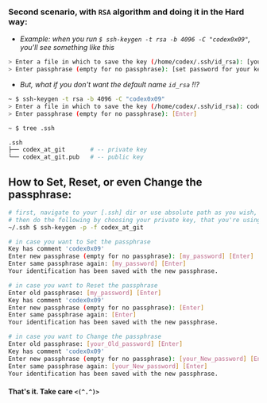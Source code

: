 ### Second scenario, with `RSA` algorithm and doing it in the Hard way:

* *_Example: when you run `$ ssh-keygen -t rsa -b 4096 -C "codex0x09"`, you'll see something like this_*

```sh
> Enter a file in which to save the key (/home/codex/.ssh/id_rsa): [you can leave it blank and accept the default name]
> Enter passphrase (empty for no passphrase): [set password for your keys or leave it blank and hit enter]
```

* *_But, what if you don't want the default name `id_rsa` !!?_*

```sh
~ $ ssh-keygen -t rsa -b 4096 -C "codex0x09"
> Enter a file in which to save the key (/home/codex/.ssh/id_rsa): codex_at_git
> Enter passphrase (empty for no passphrase): [Enter]
```

```sh
~ $ tree .ssh

.ssh
├── codex_at_git       # -- private key
└── codex_at_git.pub   # -- public key
```

## How to Set, Reset, or even Change the passphrase:

```sh
# first, navigate to your [.ssh] dir or use absolute path as you wish,
# then do the following by choosing your private key, that you're using
~/.ssh $ ssh-keygen -p -f codex_at_git

# in case you want to Set the passphrase
Key has comment 'codex0x09'
Enter new passphrase (empty for no passphrase): [my_password] [Enter]
Enter same passphrase again: [my_password] [Enter]
Your identification has been saved with the new passphrase.

# in case you want to Reset the passphrase
Enter old passphrase: [my_password] [Enter]
Key has comment 'codex0x09'
Enter new passphrase (empty for no passphrase): [Enter]
Enter same passphrase again: [Enter]
Your identification has been saved with the new passphrase.

# in case you want to Change the passphrase
Enter old passphrase: [your_Old_password] [Enter]
Key has comment 'codex0x09'
Enter new passphrase (empty for no passphrase): [your_New_password] [Enter]
Enter same passphrase again: [your_New_password] [Enter]
Your identification has been saved with the new passphrase.
```

####  That's it. Take care `<(^.^)>`
